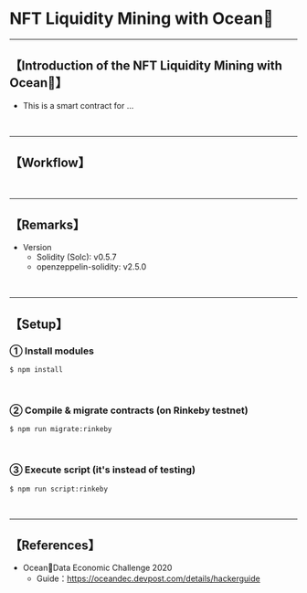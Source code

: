 # NFT Liquidity Mining with Ocean🦑

***
## 【Introduction of the NFT Liquidity Mining with Ocean🦑】
- This is a smart contract for ...

&nbsp;

***

## 【Workflow】

&nbsp;

***

## 【Remarks】
- Version
  - Solidity (Solc): v0.5.7
  - openzeppelin-solidity: v2.5.0

&nbsp;

***

## 【Setup】
### ① Install modules
```
$ npm install
```

<br>

### ② Compile & migrate contracts (on Rinkeby testnet)
```
$ npm run migrate:rinkeby
```

<br>

### ③ Execute script (it's instead of testing)
```
$ npm run script:rinkeby
```


&nbsp;

***

## 【References】
- Ocean🦑Data Economic Challenge 2020
  - Guide：https://oceandec.devpost.com/details/hackerguide
